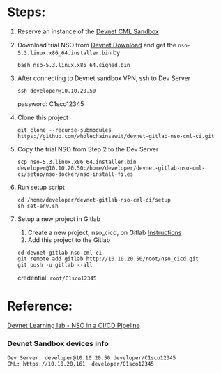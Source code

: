 # Steps:
1. Reserve an instance of the [Devnet CML Sandbox](https://devnetsandbox.cisco.com/RM/Diagram/Index/45100600-b413-4471-b28e-b014eb824555?diagramType=Topology)

2. Download trial NSO from [Devnet Download](https://developer.cisco.com/fileMedia/download/da6e8ed4-0b65-357a-9cf3-c1b3357a2ad4/) and get the `nso-5.3.linux.x86_64.installer.bin` by 
   ```
   bash nso-5.3.linux.x86_64.signed.bin
   ```
   
3. After connecting to Devnet sandbox VPN, ssh to Dev Server
   ```
   ssh developer@10.10.20.50 
   ```
   password: C1sco12345

3. Clone this project
   ```
   git clone --recurse-submodules https://github.com/wholechainsawit/devnet-gitlab-nso-cml-ci.git
   ```

4. Copy the trial NSO from Step 2 to the Dev Server
   ```
   scp nso-5.3.linux.x86_64.installer.bin developer@10.10.20.50:/home/developer/devnet-gitlab-nso-cml-ci/setup/nso-docker/nso-install-files
   ```

5. Run setup script
   ```
   cd /home/developer/devnet-gitlab-nso-cml-ci/setup
   sh set-env.sh
   ```

6. Setup a new project in Gitlab
   1. Create a new project, nso_cicd, on Gitlab [Instructions](https://developer.cisco.com/learning/lab/nso-cicd/step/4)
   2. Add this project to the Gitlab
   ```
   cd devnet-gitlab-nso-cml-ci
   git remote add gitlab http://10.10.20.50/root/nso_cicd.git
   git push -u gitlab --all
   ```
   credential: `root/C1sco12345`


# Reference:
[Devnet Learning lab - NSO in a CI/CD Pipeline](https://developer.cisco.com/learning/lab/nso-cicd/step/1)

### Devnet Sandbox devices info
```
Dev Server: developer@10.10.20.50 developer/C1sco12345
CML: https://10.10.20.161  developer/C1sco12345
```
